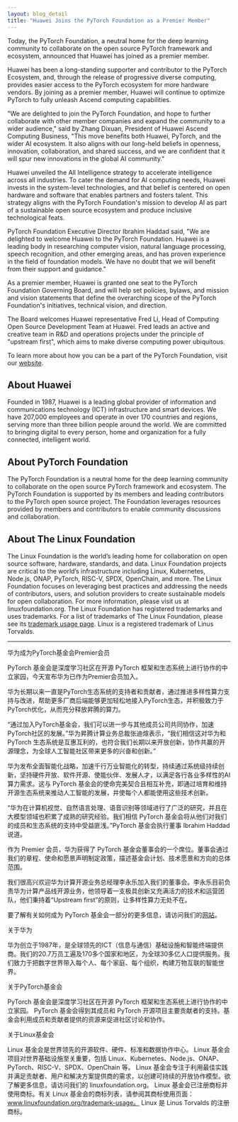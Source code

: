 ```yaml
---
layout: blog_detail
title: "Huawei Joins the PyTorch Foundation as a Premier Member"
---
```


Today, the PyTorch Foundation, a neutral home for the deep learning community to collaborate on the open source PyTorch framework and ecosystem, announced that Huawei has joined as a premier member.

Huawei has been a long-standing supporter and contributor to the PyTorch Ecosystem, and, through the release of progressive diverse computing, provides easier access to the PyTorch ecosystem for more hardware vendors. By joining as a premier member, Huawei will continue to optimize PyTorch to fully unleash Ascend computing capabilities.

"We are delighted to join the PyTorch Foundation, and hope to further collaborate with other member companies and expand the community to a wider audience," said by Zhang Dixuan, President of Huawei Ascend Computing Business, "This move benefits both Huawei, PyTorch, and the wider AI ecosystem. It also aligns with our long-held beliefs in openness, innovation, collaboration, and shared success, and we are confident that it will spur new innovations in the global AI community."

Huawei unveiled the All Intelligence strategy to accelerate intelligence across all industries. To cater the demand for AI computing needs, Huawei invests in the system-level technologies, and that belief is centered on open hardware and software that enables partners and fosters talent. This strategy aligns with the PyTorch Foundation's mission to develop AI as part of a sustainable open source ecosystem and produce inclusive technological feats.

PyTorch Foundation Executive Director Ibrahim Haddad said, "We are delighted to welcome Huawei to the PyTorch Foundation. Huawei is a leading body in researching computer vision, natural language processing, speech recognition, and other emerging areas, and has proven experience in the field of foundation models. We have no doubt that we will benefit from their support and guidance."

As a premier member, Huawei is granted one seat to the PyTorch Foundation Governing Board, and will help set policies, bylaws, and mission and vision statements that define the overarching scope of the PyTorch Foundation's initiatives, technical vision, and direction.

The Board welcomes Huawei representative Fred Li, Head of Computing Open Source Development Team at Huawei. Fred leads an active and creative team in R&D and operations projects under the principle of "upstream first", which aims to make diverse computing power ubiquitous.

To learn more about how you can be a part of the PyTorch Foundation, visit our [website](https://pytorch.org/foundation).

## About Huawei

Founded in 1987, Huawei is a leading global provider of information and communications technology (ICT) infrastructure and smart devices. We have 207,000 employees and operate in over 170 countries and regions, serving more than three billion people around the world. We are committed to bringing digital to every person, home and organization for a fully connected, intelligent world.

## About PyTorch Foundation

The PyTorch Foundation is a neutral home for the deep learning community to collaborate on the open source PyTorch framework and ecosystem. The PyTorch Foundation is supported by its members and leading contributors to the PyTorch open source project. The Foundation leverages resources provided by members and contributors to enable community discussions and collaboration.

## About The Linux Foundation

The Linux Foundation is the world’s leading home for collaboration on open source software, hardware, standards, and data. Linux Foundation projects are critical to the world’s infrastructure including Linux, Kubernetes, Node.js, ONAP, PyTorch, RISC-V, SPDX, OpenChain, and more. The Linux Foundation focuses on leveraging best practices and addressing the needs of contributors, users, and solution providers to create sustainable models for open collaboration. For more information, please visit us at linuxfoundation.org. The Linux Foundation has registered trademarks and uses trademarks. For a list of trademarks of The Linux Foundation, please see its [trademark usage page](https://www.linuxfoundation.org/legal/trademark-usage). Linux is a registered trademark of Linus Torvalds.

<hr class="mt-5 mb-5" />

华为成为PyTorch基金会Premier会员

PyTorch 基金会是深度学习社区在开源 PyTorch 框架和生态系统上进行协作的中立家园，今天宣布华为已作为Premier会员加入。

华为长期以来一直是PyTorch生态系统的支持者和贡献者，通过推进多样性算力支持与改进，帮助更多厂商后端能够更加轻松地接入PyTorch生态，并积极致力于PyTorch优化，从而充分释放昇腾的算力。

“通过加入PyTorch基金会，我们可以进一步与其他成员公司共同协作，加速PyTorch社区的发展。”华为昇腾计算业务总裁张迪煊表示，“我们相信这对华为和 PyTorch 生态系统是互惠互利的，也符合我们长期以来开放创新，协作共赢的开源理念，为全球人工智能社区带来更多的兴奋和创新。”

华为发布全面智能化战略，加速千行万业智能化的转型，持续通过系统级持续创新，坚持硬件开放、软件开源、使能伙伴、发展人才，以满足各行各业多样性的AI算力需求。这与 PyTorch 基金会的使命完美契合且相互补充，即通过培育和维持开源生态系统来推动人工智能的发展，并使每个人都能使用这些技术创新。

“华为在计算机视觉、自然语言处理、语音识别等领域进行了广泛的研究，并且在大模型领域也积累了成熟的研究经验。我们相信 PyTorch 基金会将从他们对我们的成员和生态系统的支持中受益匪浅。”PyTorch 基金会执行董事 Ibrahim Haddad 说道。

作为 Premier 会员，华为获得了 PyTorch 基金会董事会的一个席位。董事会通过我们的章程、使命和愿景声明制定政策，描述基金会计划、技术愿景和方向的总体范围。

我们很高兴欢迎华为计算开源业务总经理李永乐加入我们的董事会。李永乐目前负责华为计算产品线开源业务，他领导着一支极具创新又充满活力的技术和运营团队，他们秉持着“Upstream first”的原则，让多样性算力无处不在。

要了解有关如何成为 PyTorch 基金会一部分的更多信息，请访问我们的[网站](https://pytorch.org/foundation)。

关于华为

华为创立于1987年，是全球领先的ICT（信息与通信）基础设施和智能终端提供商。我们的20.7万员工遍及170多个国家和地区，为全球30多亿人口提供服务。我们致力于把数字世界带入每个人、每个家庭、每个组织，构建万物互联的智能世界。

关于PyTorch基金会

PyTorch 基金会是深度学习社区在开源 PyTorch 框架和生态系统上进行协作的中立家园。 PyTorch 基金会得到其成员和 PyTorch 开源项目主要贡献者的支持。基金会利用成员和贡献者提供的资源来促进社区讨论和协作。

关于Linux基金会

Linux 基金会是世界领先的开源软件、硬件、标准和数据协作中心。 Linux 基金会项目对世界基础设施至关重要，包括 Linux、Kubernetes、Node.js、ONAP、PyTorch、RISC-V、SPDX、OpenChain 等。 Linux 基金会专注于利用最佳实践并满足贡献者、用户和解决方案提供商的需求，以创建可持续的开放协作模型。欲了解更多信息，请访问我们的 linuxfoundation.org。 Linux 基金会已注册商标并使用商标。有关 Linux 基金会的商标列表，请参阅其商标使用页面：www.linuxfoundation.org/trademark-usage。 Linux 是 Linus Torvalds 的注册商标。
